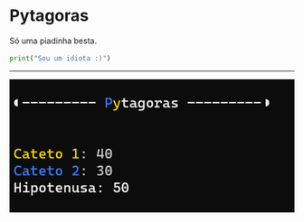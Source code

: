 # Pytagoras

Só uma piadinha besta.

```python
print("Sou um idiota :)")
```
---
![exemplo](./img/exemplo.PNG)